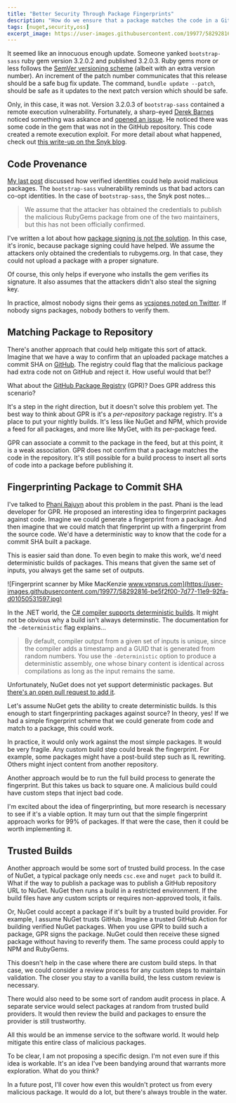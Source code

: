 ```yaml
---
title: "Better Security Through Package Fingerprints"
description: "How do we ensure that a package matches the code in a GitHub repository and does not have any extra surprises injected into it? This post proposes an idea worth more investigation to see if it's a viable option."
tags: [nuget,security,oss]
excerpt_image: https://user-images.githubusercontent.com/19977/58292816-be5f2f00-7d77-11e9-92fa-d01050531597.jpg
---
```


It seemed like an innocuous enough update. Someone yanked `bootstrap-sass` ruby gem version 3.2.0.2 and published 3.2.0.3. Ruby gems more or less follows the [SemVer versioning scheme](https://semver.org/) (albeit with an extra version number). An increment of the patch number communicates that this release should be a safe bug fix update. The command, `bundle update --patch`, should be safe as it updates to the next patch version which should be safe.

Only, in this case, it was not. Version 3.2.0.3 of `bootstrap-sass` contained a remote execution vulnerability. Fortunately, a sharp-eyed [Derek Barnes](https://github.com/dgb) noticed something was askance and [opened an issue](https://github.com/twbs/bootstrap-sass/issues/1195). He noticed there was some code in the gem that was not in the GitHub repository. This code created a remote execution exploit. For more detail about what happened, check out [this write-up on the Snyk blog](https://snyk.io/blog/malicious-remote-code-execution-backdoor-discovered-in-the-popular-bootstrap-sass-ruby-gem/).

## Code Provenance

[My last post](https://haacked.com/archive/2019/05/10/friend-signing-packgages/) discussed how verified identities could help avoid malicious packages. The `bootstrap-sass` vulnerability reminds us that bad actors can co-opt identities. In the case of `bootstrap-sass`, the Snyk post notes...

> We assume that the attacker has obtained the credentials to publish the malicious RubyGems package from one of the two maintainers, but this has not been officially confirmed.

I've written a lot about how [package signing is not the solution](https://haacked.com/archive/2019/04/03/nuget-package-signing/). In this case, it's ironic, because package signing could have helped. We assume the attackers only obtained the credentials to rubygems.org. In that case, they could not upload a package with a proper signature.

Of course, this only helps if everyone who installs the gem verifies its signature. It also assumes that the attackers didn't also steal the signing key.

In practice, almost nobody signs their gems as [vcsjones noted on Twitter](https://twitter.com/vcsjones/status/920042541587853312). If nobody signs packages, nobody bothers to verify them.

## Matching Package to Repository

There's another approach that could help mitigate this sort of attack. Imagine that we have a way to confirm that an uploaded package matches a commit SHA on [GitHub](https://github.com/). The registry could flag that the malicious package had extra code not on GitHub and reject it. How useful would that be!?

What about the [GitHub Package Registry](https://github.blog/2019-05-10-introducing-github-package-registry/) (GPR)? Does GPR address this scenario?

It's a step in the right direction, but it doesn't solve this problem yet. The best way to think about GPR is it's a _per-repository_ package registry. It's a place to put your nightly builds. It's less like NuGet and NPM, which provide a feed for all packages, and more like MyGet, with its per-package feed. 

GPR can associate a commit to the package in the feed, but at this point, it is a weak association. GPR does not confirm that a package matches the code in the repository. It's still possible for a build process to insert all sorts of code into a package before publishing it.

## Fingerprinting Package to Commit SHA

I've talked to [Phani Rajuyn](https://twitter.com/PhaniRajuyn/) about this problem in the past. Phani is the lead developer for GPR. He proposed an interesting idea to fingerprint packages against code. Imagine we could generate a fingerprint from a package. And then imagine that we could match that fingerprint up with a fingerprint from the source code. We'd have a deterministic way to know that the code for a commit SHA built a package.

This is easier said than done. To even begin to make this work, we'd need deterministic builds of packages. This means that given the same set of inputs, you always get the same set of outputs.

![Fingerprint scanner by Mike MacKenzie www.vpnsrus.com](https://user-images.githubusercontent.com/19977/58292816-be5f2f00-7d77-11e9-92fa-d01050531597.jpg)

In the .NET world, the [C# compiler supports deterministic builds](https://docs.microsoft.com/en-us/dotnet/csharp/language-reference/compiler-options/deterministic-compiler-option). It might not be obvious why a build isn't always determinstic. The documentation for the `-deterministic` flag explains...

> By default, compiler output from a given set of inputs is unique, since the compiler adds a timestamp and a GUID that is generated from random numbers. You use the `-deterministic` option to produce a deterministic assembly, one whose binary content is identical across compilations as long as the input remains the same.

Unfortunately, NuGet does not yet support deterministic packages. But [there's an open pull request to add it](https://github.com/NuGet/NuGet.Client/pull/2775).

Let's assume NuGet gets the ability to create deterministic builds. Is this enough to start fingerprinting packages against source? In theory, yes! If we had a simple fingerprint scheme that we could generate from code and match to a package, this could work.

In practice, it would only work against the most simple packages. It would be very fragile. Any custom build step could break the fingerprint. For example, some packages might have a post-build step such as IL rewriting. Others might inject content from another repository.

Another approach would be to run the full build process to generate the fingerprint. But this takes us back to square one. A malicious build could have custom steps that inject bad code.

I'm excited about the idea of fingerprinting, but more research is necessary to see if it's a viable option. It may turn out that the simple fingerprint approach works for 99% of packages. If that were the case, then it could be worth implementing it.

## Trusted Builds

Another approach would be some sort of trusted build process. In the case of NuGet, a typical package only needs `csc.exe` and `nuget pack` to build it. What if the way to publish a package was to publish a GitHub repository URL to NuGet. NuGet then runs a build in a restricted environment. If the build files have any custom scripts or requires non-approved tools, it fails.

Or, NuGet could accept a package if it's built by a trusted build provider. For example, I assume NuGet trusts GitHub. Imagine a trusted GitHub Action for building verified NuGet packages. When you use GPR to build such a package, GPR signs the package. NuGet could then receive these signed package without having to reverify them. The same process could apply to NPM and RubyGems.

This doesn't help in the case where there are custom build steps. In that case, we could consider a review process for any custom steps to maintain validation. The closer you stay to a vanilla build, the less custom review is necessary.

There would also need to be some sort of random audit process in place. A separate service would select packages at random from trusted build providers. It would then review the build and packages to ensure the provider is still trustworthy.

All this would be an immense service to the software world. It would help mitigate this entire class of malicious packages.

To be clear, I am not proposing a specific design. I'm not even sure if this idea is workable. It's an idea I've been bandying around that warrants more exploration. What do you think?

In a future post, I'll cover how even this wouldn't protect us from every malicious package. It would do a lot, but there's always trouble in the water.

